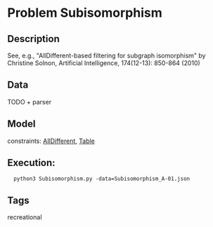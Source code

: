 # Problem Subisomorphism
## Description
See, e.g., "AllDifferent-based filtering for subgraph isomorphism"  by Christine Solnon, Artificial Intelligence, 174(12-13): 850-864 (2010)


## Data
TODO + parser

## Model
  constraints: [AllDifferent](http://pycsp.org/documentation/constraints/AllDifferent), [Table](http://pycsp.org/documentation/constraints/Table)

## Execution:
```
  python3 Subisomorphism.py -data=Subisomorphism_A-01.json
```

## Tags
  recreational

